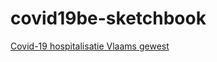# covid19be-sketchbook

[Covid-19 hospitalisatie Vlaams gewest](https://htmlpreview.github.io/?https://github.com/mjoris/covid19be-sketchbook/blob/main/hosp-fla.html)
